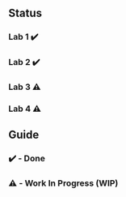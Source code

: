 ## Status
### Lab 1 ✔️
### Lab 2 ✔️
### Lab 3 ⚠️
### Lab 4 ⚠️

## Guide

### ✔️ - Done
### ⚠️ - Work In Progress (WIP)
